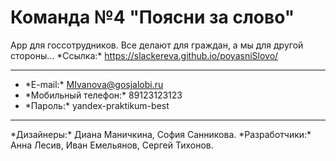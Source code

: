 # Команда №4 "Поясни за слово"
App для госсотрудников. Все делают для граждан, а мы для другой стороны...
\*Ссылка:\* https://slackereva.github.io/poyasniSlovo/
* * *
* \*E-mail:\* MIvanova@gosjalobi.ru
* \*Мобильный телефон:\* 89123123123
* \*Пароль:\* yandex-praktikum-best
* * *
\*Дизайнеры:\* Диана Маничкина, София Санникова.
\*Разработчики:\* Анна Лесив, Иван Емельянов, Сергей Тихонов.
